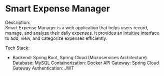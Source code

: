 # Smart Expense Manager

Description:                                                                                                                                                                                                            
Smart Expense Manager is a web application that helps users record, manage, and analyze their daily expenses. It provides an intuitive interface to add, view, and categorize expenses efficiently.

Tech Stack:                                                                                                                                                                                                            
- Backend: Spring Boot, Spring Cloud (Microservices Architecture)
Database: MySQL
Containerization: Docker
API Gateway: Spring Cloud Gateway
Authentication: JWT
